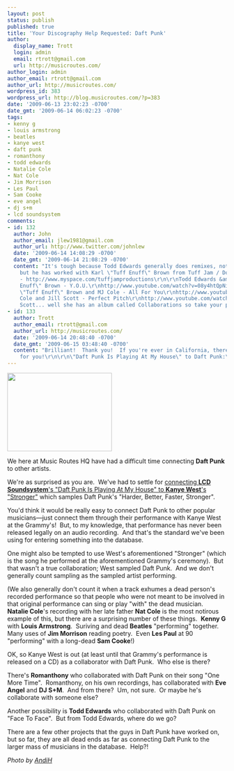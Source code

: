 ```yaml
---
layout: post
status: publish
published: true
title: 'Your Discography Help Requested: Daft Punk'
author:
  display_name: Trott
  login: admin
  email: rtrott@gmail.com
  url: http://musicroutes.com/
author_login: admin
author_email: rtrott@gmail.com
author_url: http://musicroutes.com/
wordpress_id: 383
wordpress_url: http://blog.musicroutes.com/?p=383
date: '2009-06-13 23:02:23 -0700'
date_gmt: '2009-06-14 06:02:23 -0700'
tags:
- kenny g
- louis armstrong
- beatles
- kanye west
- daft punk
- romanthony
- todd edwards
- Natalie Cole
- Nat Cole
- Jim Morrison
- Les Paul
- Sam Cooke
- eve angel
- dj s+m
- lcd soundsystem
comments:
- id: 132
  author: John
  author_email: jlew1981@gmail.com
  author_url: http://www.twitter.com/johnlew
  date: '2009-06-14 14:08:29 -0700'
  date_gmt: '2009-06-14 21:08:29 -0700'
  content: "It's tough because Todd Edwards generally does remixes, not collaborations,
    but he has worked with Karl \"Tuff Enuff\" Brown from Tuff Jam / Double Trouble
    - http://www.myspace.com/tuffjamproductions\r\n\r\nTodd Edwards &amp; Karl \"Tuff
    Enuff\" Brown - Y.O.U.\r\nhttp://www.youtube.com/watch?v=08y4htQpNiQ\r\n\r\nKarl
    \"Tuff Enuff\" Brown and MJ Cole - All For You\r\nhttp://www.youtube.com/watch?v=gosWTr0rzqM\r\n\r\nMJ
    Cole and Jill Scott - Perfect Pitch\r\nhttp://www.youtube.com/watch?v=nWHwDfmsjbM\r\n\r\nJill
    Scott... well she has an album called Collaborations so take your pick!\r\nhttp://en.wikipedia.org/wiki/Collaborations_(Jill_Scott_album)"
- id: 133
  author: Trott
  author_email: rtrott@gmail.com
  author_url: http://musicroutes.com/
  date: '2009-06-14 20:48:40 -0700'
  date_gmt: '2009-06-15 03:48:40 -0700'
  content: "Brilliant!  Thank you!  If you're ever in California, there's a pint waiting
    for you!\r\n\r\n\"Daft Punk Is Playing At My House\" to Daft Punk:\r\nhttp://tinyurl.com/m9lnfo"
---
```

<p><img class="alignright size-full wp-image-388" src="http://blog.musicroutes.com/wp-content/uploads/2009/06/670002392_1c88683a04_m.jpg" alt="" width="240" height="180" /></p>
<p>We here at Music Routes HQ have had a difficult time connecting <strong>Daft Punk</strong> to other artists.</p>
<p>We're as surprised as you are.  We've had to settle for <a href="http://musicroutes.com/route.php?musicianName=Daft+Punk+Is+Playing+At+My+House+LCD+Soundsystem&amp;musicianName2=Kanye+West+Stronger+Graduation" target="_blank">connecting <strong>LCD Soundsystem</strong>'s "Daft Punk Is Playing At My House" to <strong>Kanye West</strong>'s "Stronger"</a> which samples Daft Punk's "Harder, Better, Faster, Stronger".</p>
<p>You'd think it would be really easy to connect Daft Punk to other popular musicians—just connect them through their performance with Kanye West at the Grammy's!  But, to my knowledge, that performance has never been released legally on an audio recording.  And that's the standard we've been using for entering something into the database.</p>
<p>One might also be tempted to use West's aforementioned "Stronger" (which is the song he performed at the aforementioned Grammy's ceremony).  But that wasn't a true collaboration; West sampled Daft Punk.  And we don't generally count sampling as the sampled artist performing.</p>
<p>(We also generally don't count it when a track exhumes a dead person's recorded performance so that people who were not meant to be involved in that original performance can sing or play "with" the dead musician.  <strong>Natalie Cole</strong>'s recording with her late father <strong>Nat Cole</strong> is the most notirous example of this, but there are a surprising number of these things.  <strong>Kenny G</strong> with <strong>Louis Armstrong</strong>.  Suriving and dead <strong>Beatles</strong> "performing" together.  Many uses of <strong>Jim Morrison</strong> reading poetry.  Even <strong>Les Paul</strong> at 90 "performing" with a long-dead <strong>Sam Cooke</strong>!)</p>
<p>OK, so Kanye West is out (at least until that Grammy's performance is released on a CD) as a collaborator with Daft Punk.  Who else is there?</p>
<p>There's <strong>Romanthony</strong> who collaborated with Daft Punk on their song "One More Time".  Romanthony, on his own recordings, has collaborated with <strong>Eve Angel</strong> and <strong>DJ S+M</strong>.  And from there?  Um, not sure.  Or maybe he's collaborate with someone else?</p>
<p>Another possibility is <strong>Todd Edwards</strong> who collaborated with Daft Punk on "Face To Face".  But from Todd Edwards, where do we go?</p>
<p>There are a few other projects that the guys in Daft Punk have worked on, but so far, they are all dead ends as far as connecting Daft Punk to the larger mass of musicians in the database.  Help?!</p>
<p><em>Photo by <a href="http://www.flickr.com/photos/andih/" target="_blank">AndiH</a></em></p>
